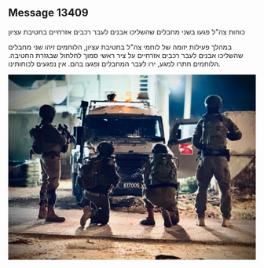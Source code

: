 ## Message 13409

כוחות צה"ל פגעו בשני מחבלים שהשליכו אבנים לעבר רכבים אזרחיים בחטיבת עציון

במהלך פעילות יזומה של לוחמי צה"ל בחטיבת עציון, הלוחמים זיהו שני מחבלים שהשליכו אבנים לעבר רכבים אזרחיים על ציר ראשי סמוך לחלחול שבגזרת החטיבה.
הלוחמים חתרו למגע, ירו לעבר המחבלים ופגעו בהם.
אין נפגעים לכוחותינו.

![Photo](13409/13409_photo.jpg)

